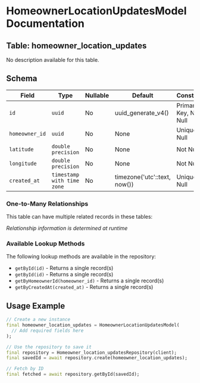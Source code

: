 # HomeownerLocationUpdatesModel Documentation

## Table: homeowner_location_updates

No description available for this table.

## Schema

| Field | Type | Nullable | Default | Constraints |
|-------|------|----------|---------|-------------|
| `id` | `uuid` | No | uuid_generate_v4() | Primary Key, Not Null |
| `homeowner_id` | `uuid` | No | None | Unique, Not Null |
| `latitude` | `double precision` | No | None | Not Null |
| `longitude` | `double precision` | No | None | Not Null |
| `created_at` | `timestamp with time zone` | No | timezone('utc'::text, now()) | Unique, Not Null |

### One-to-Many Relationships

This table can have multiple related records in these tables:

*Relationship information is determined at runtime*


### Available Lookup Methods

The following lookup methods are available in the repository:

- `getById(id)` - Returns a single record(s)
- `getById(id)` - Returns a single record(s)
- `getByHomeownerId(homeowner_id)` - Returns a single record(s)
- `getByCreatedAt(created_at)` - Returns a single record(s)


## Usage Example

```dart
// Create a new instance
final homeowner_location_updates = HomeownerLocationUpdatesModel(
  // Add required fields here
);

// Use the repository to save it
final repository = Homeowner_location_updatesRepository(client);
final savedId = await repository.create(homeowner_location_updates);

// Fetch by ID
final fetched = await repository.getById(savedId);
```
